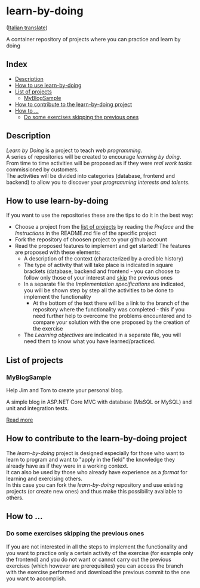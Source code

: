 # learn-by-doing
([Italian translate](README_IT.md))  

A container repository of projects where you can practice and learn by doing  
## Index
- [Description](#description)  
- [How to use learn-by-doing](#how-to-use-learn-by-doing)  
- [List of projects](#list-of-projects)  
    - [MyBlogSample](#MyBlogSample)  
- [How to contribute to the learn-by-doing project](#how-to-contribute-to-the-learn-by-doing-project)   
- [How to ...](#how-to-...)  
    - [Do some exercises skipping the previous ones](#do-some-exercises-skipping-the-previous-ones)  

## Description
_Learn by Doing_ is a project to teach *web programming*.  
A series of repositories will be created to encourage *learning by doing*.  
From time to time activities will be proposed as if they were *real work tasks* commissioned by customers.  
The activities will be divided into categories (database, frontend and backend) to allow you to discover your *programming interests and talents*.  

## How to use learn-by-doing
If you want to use the repositories these are the tips to do it in the best way:  
- Choose a project from the [list of projects](#list-of-projects) by reading the *Preface* and the *Instructions* in the <span>README</span>.md file of the specific project  
- Fork the repository of choosen project to your github account  
- Read the proposed features to implement and get started! The features are proposed with these elements:
    - A description of the context (characterized by a credible history)
    - The type of activity that will take place is indicated in square brackets (database, backend and frontend - you can choose to follow only those of your interest and [skip](#do-some-exercises-skipping-the-previous-ones) the previous ones
    - In a separate file the *Implementation specifications* are indicated, you will be shown step by step all the activities to be done to implement the functionality
        - At the bottom of the text there will be a link to the branch of the repository where the functionality was completed - this if you need further help to overcome the problems encountered and to compare your solution with the one proposed by the creation of the exercise
    - The *Learning objectives* are indicated in a separate file, you will need them to know what you have learned/practiced.  

## List of projects

### MyBlogSample  
Help Jim and Tom to create your personal blog.  

A simple blog in ASP<span>.</span>NET Core MVC with database (MsSQL or MySQL) and unit and integration tests.  

[Read more](MyBlogSample/README.md)  



## How to contribute to the learn-by-doing project
The _learn-by-doing_ project is designed especially for those who want to learn to program and want to "apply in the field" the knowledge they already have as if they were in a working context.  
It can also be used by those who already have experience as a *format* for learning and exercising others.  
In this case you can fork the *learn-by-doing* repository and use existing projects (or create new ones) and thus make this possibility available to others.  

## How to ...

### Do some exercises skipping the previous ones
If you are not interested in all the steps to implement the functionality and you want to practice only a certain activity of the exercise (for example only the frontend) and you do not want or cannot carry out the previous exercises (which however are prerequisites) you can access the branch with the exercise performed and download the previous commit to the one you want to accomplish.